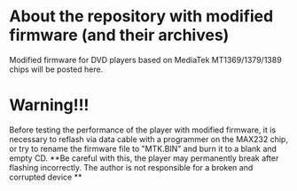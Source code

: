 # About the repository with modified firmware (and their archives)
Modified firmware for DVD players based on MediaTek MT1369/1379/1389 chips will be posted here.
# Warning!!!
Before testing the performance of the player with modified firmware, it is necessary to reflash via data cable with a programmer on the MAX232 chip, or try to rename the firmware file to "MTK.BIN" and burn it to a blank and empty CD.
**Be careful with this, the player may permanently break after flashing incorrectly. The author is not responsible for a broken and corrupted device **

